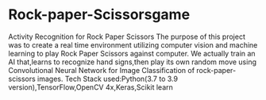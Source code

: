# Rock-paper-Scissorsgame
Activity Recognition for Rock Paper Scissors
The purpose of this project was to create a real time
environment utilizing computer vision and machine
learning to play Rock Paper Scissors against
computer.
We actually train an AI that,learns to recognize hand
signs,then play its own random move
using Convolutional Neural Network for Image
Classification of rock-paper-scissors images.
Tech Stack used:Python(3.7 to 3.9
version),TensorFlow,OpenCV 4x,Keras,Scikit learn

